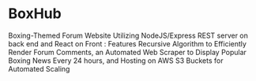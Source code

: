 # BoxHub

Boxing-Themed Forum Website Utilizing NodeJS/Express REST server on back end and React on Front : 
Features Recursive Algorithm to Efficiently Render Forum Comments, an Automated Web Scraper to Display Popular Boxing News Every 24 hours, and Hosting on AWS S3 Buckets for Automated Scaling